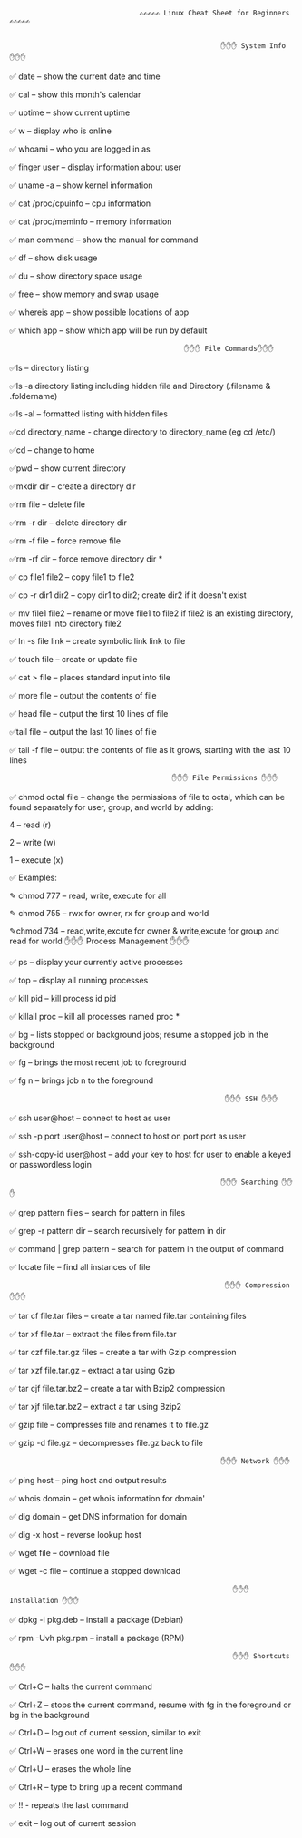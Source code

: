                                     ✍✍✍✍✍ Linux Cheat Sheet for Beginners ✍✍✍✍✍
                                    
                                    
                                                        ✋✋✋ System Info ✋✋✋

✅ date – show the current date and time

✅ cal – show this month's calendar

✅ uptime – show current uptime

✅ w – display who is online

✅ whoami – who you are logged in as

✅ finger user – display information about user

✅ uname -a – show kernel information

✅ cat /proc/cpuinfo – cpu information

✅ cat /proc/meminfo – memory information

✅ man command – show the manual for command

✅ df – show disk usage

✅ du – show directory space usage

✅ free – show memory and swap usage

✅ whereis app – show possible locations of app

✅ which app – show which app will be run by default


                                               ✋✋✋ File Commands✋✋✋

✅ls – directory listing  

✅ls -a directory listing including hidden file and Directory (.filename & .foldername)

✅ls -al – formatted listing with hidden files

✅cd directory_name - change directory to directory_name (eg cd /etc/)

✅cd – change to home

✅pwd – show current directory

✅mkdir dir – create a directory dir

✅rm file – delete file

✅rm -r dir – delete directory dir

✅rm -f file – force remove file

✅rm -rf dir – force remove directory dir *

✅ cp file1 file2 – copy file1 to file2

✅ cp -r dir1 dir2 – copy dir1 to dir2; create dir2 if it doesn't exist

✅ mv file1 file2 – rename or move file1 to file2 if file2 is an existing directory, moves file1 into directory file2

✅ ln -s file link – create symbolic link link to file

✅ touch file – create or update file

✅ cat > file – places standard input into file

✅ more file – output the contents of file

✅ head file – output the first 10 lines of file

✅tail file – output the last 10 lines of file

✅ tail -f file – output the contents of file as it grows, starting with the last 10 lines

                                            ✋✋✋ File Permissions ✋✋✋

✅ chmod octal file – change the permissions of file to octal, which can be found separately for user, group, and world by adding:

4 – read (r)

2 – write (w)

1 – execute (x)

✅ Examples:

✎ chmod 777 – read, write, execute for all

✎ chmod 755 – rwx for owner, rx for group and world

✎chmod  734 – read,write,excute for owner & write,excute for group and read for world
                                           ✋✋✋ Process Management ✋✋✋

✅ ps – display your currently active processes

✅ top – display all running processes

✅ kill pid – kill process id pid

✅ killall proc – kill all processes named proc *

✅ bg – lists stopped or background jobs; resume a stopped job in the background

✅ fg – brings the most recent job to foreground

✅ fg n – brings job n to the foreground

                                                          

                                                         ✋✋✋ SSH ✋✋✋

✅ ssh user@host – connect to host as user

✅ ssh -p port user@host – connect to host on port port as user

✅ ssh-copy-id user@host – add your key to host for user to enable a keyed or passwordless login

                                                        ✋✋✋ Searching ✋✋✋

✅ grep pattern files – search for pattern in files

✅ grep -r pattern dir – search recursively for pattern in dir

✅ command | grep pattern – search for pattern in the output of command

✅ locate file – find all instances of file

                                                         ✋✋✋ Compression ✋✋✋

✅ tar cf file.tar files – create a tar named file.tar containing files

✅ tar xf file.tar – extract the files from file.tar

✅ tar czf file.tar.gz files – create a tar with Gzip compression

✅ tar xzf file.tar.gz – extract a tar using Gzip

✅ tar cjf file.tar.bz2 – create a tar with Bzip2 compression

✅ tar xjf file.tar.bz2 – extract a tar using Bzip2

✅ gzip file – compresses file and renames it to file.gz

✅ gzip -d file.gz – decompresses file.gz back to file

                                                        ✋✋✋ Network ✋✋✋ 

✅ ping host – ping host and output results

✅ whois domain – get whois information for domain'

✅ dig domain – get DNS information for domain

✅ dig -x host – reverse lookup host

✅ wget file – download file

✅ wget -c file – continue a stopped download

                                                           ✋✋✋ Installation ✋✋✋

✅ dpkg -i pkg.deb – install a package (Debian)

✅ rpm -Uvh pkg.rpm – install a package (RPM)


                                                           ✋✋✋ Shortcuts ✋✋✋ 

✅ Ctrl+C – halts the current command

✅ Ctrl+Z – stops the current command, resume with fg in the foreground or bg in the background

✅ Ctrl+D – log out of current session, similar to exit

✅ Ctrl+W – erases one word in the current line

✅ Ctrl+U – erases the whole line

✅ Ctrl+R – type to bring up a recent command

✅ !! - repeats the last command

✅ exit – log out of current session
